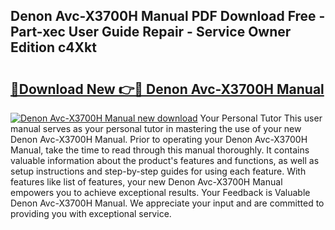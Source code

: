 ## Denon Avc-X3700H Manual PDF Download Free - Part-xec User Guide Repair - Service Owner Edition c4Xkt

# <h2><a href="http://cf25288.oget.top/?id=Denon+Avc-X3700H+Manual">🔗Download New 👉🔴 Denon Avc-X3700H Manual</a></h2>

[![Denon Avc-X3700H Manual new download](https://i.imgur.com/5g1atiW.png)](http://cf25288.oget.top/?id=Denon+Avc-X3700H+Manual)
Your Personal Tutor This user manual serves as your personal tutor in mastering the use of your new Denon Avc-X3700H Manual. Prior to operating your Denon Avc-X3700H Manual, take the time to read through this manual thoroughly. It contains valuable information about the product's features and functions, as well as setup instructions and step-by-step guides for using each feature. With features like list of features, your new Denon Avc-X3700H Manual empowers you to achieve exceptional results. Your Feedback is Valuable Denon Avc-X3700H Manual. We appreciate your input and are committed to providing you with exceptional service.
